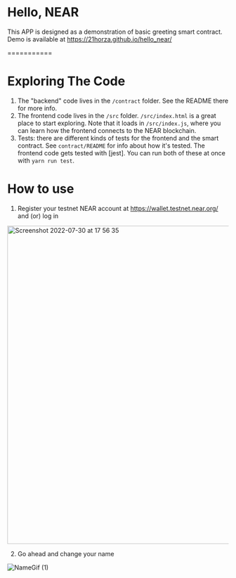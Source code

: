Hello, NEAR
==================

This APP is designed as a demonstration of basic greeting smart contract.
Demo is available at https://21horza.github.io/hello_near/


===========


Exploring The Code
==================

1. The "backend" code lives in the `/contract` folder. See the README there for
   more info.
2. The frontend code lives in the `/src` folder. `/src/index.html` is a great
   place to start exploring. Note that it loads in `/src/index.js`, where you
   can learn how the frontend connects to the NEAR blockchain.
3. Tests: there are different kinds of tests for the frontend and the smart
   contract. See `contract/README` for info about how it's tested. The frontend
   code gets tested with [jest]. You can run both of these at once with `yarn
   run test`.

How to use
==================

1. Register your testnet NEAR account at https://wallet.testnet.near.org/ and (or) log in
<img width="724" alt="Screenshot 2022-07-30 at 17 56 35" src="https://user-images.githubusercontent.com/81642088/181905302-947cec64-80c9-457b-ad56-39feff001ef9.png">

2. Go ahead and change your name

![NameGif (1)](https://user-images.githubusercontent.com/81642088/181909807-f3548b86-56c3-4820-ac4b-c46bf3be3de6.gif)
